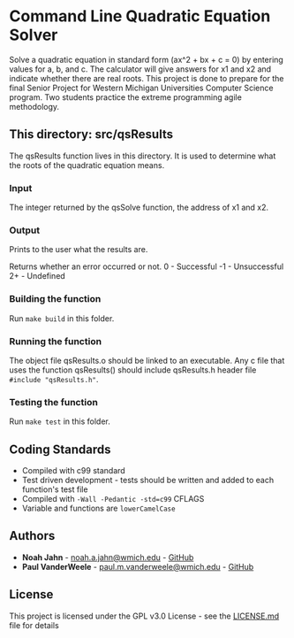 # Command Line Quadratic Equation Solver

Solve a quadratic equation in standard form (ax^2 + bx + c = 0) by entering values
for a, b, and c. The calculator will give answers for x1 and x2 and indicate whether
there are real roots. This project is done to prepare for the final Senior Project
for Western Michigan Universities Computer Science program. Two students practice
the extreme programming agile methodology.

## This directory: src/qsResults

The qsResults function lives in this directory. It is used to determine what the roots of the quadratic equation means.

### Input

The integer returned by the qsSolve function, the address of x1 and x2.

### Output

Prints to the user what the results are.

Returns whether an error occurred or not.
0 	- Successful
-1 	- Unsuccessful
2+ 	- Undefined

### Building the function

Run ```make build``` in this folder.

### Running the function

The object file qsResults.o should be linked to an executable. Any c file that uses the
function qsResults() should include qsResults.h header file ```#include "qsResults.h"```.

### Testing the function

Run ```make test``` in this folder.

## Coding Standards

* Compiled with c99 standard
* Test driven development - tests should be written and added to each function's test
file
* Compiled with ```-Wall -Pedantic -std=c99``` CFLAGS
* Variable and functions are ```lowerCamelCase```

## Authors

* **Noah Jahn** - noah.a.jahn@wmich.edu - [GitHub](https://github.com/noahjahn)
* **Paul VanderWeele** - paul.m.vanderweele@wmich.edu - [GitHub](https://github.com/faytrow)

## License

This project is licensed under the GPL v3.0 License - see the [LICENSE.md](docs/LICENSE.md) file for details
